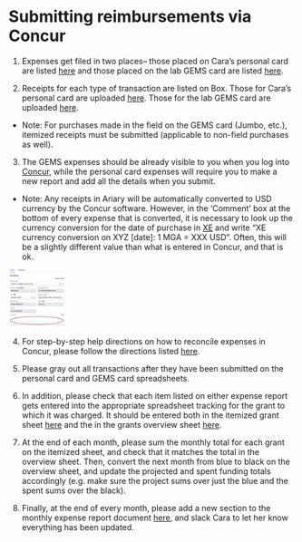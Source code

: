# Submitting reimbursements via Concur

1. Expenses get filed in two places– those placed on Cara’s personal card are listed [here](https://docs.google.com/spreadsheets/d/1_OaJ9DJeNGAnOdjrYlZIkjgvzWub6I010dUUwKFL0BU/edit?gid=0#gid=0) and those placed on the lab GEMS card are listed [here](https://docs.google.com/spreadsheets/d/1pEHxX_HBmt6vuNe0i8QS_IvNYWS5xNFENYThT5mcRtg/edit?gid=0#gid=0). 

2. Receipts for each type of transaction are listed on Box. Those for Cara’s personal card are uploaded [here](https://uchicago.app.box.com/s/6827t149q4hdl0z6fta47hvj2l4noysv). Those for the lab GEMS card are uploaded [here](https://uchicago.app.box.com/s/x4ed7d1zrwopwv0hmugzy1vjfbyem5a0).
- Note: For purchases made in the field on the GEMS card (Jumbo, etc.), itemized receipts must be submitted (applicable to non-field purchases as well).

3. The GEMS expenses should be already visible to you when you log into [Concur](https://www.concursolutions.com), while the personal card expenses will require you to make a new report and add all the details when you submit. 
- Note: Any receipts in Ariary will be automatically converted to USD currency by the Concur software. However, in the ‘Comment’ box at the bottom of every expense that is converted, it is necessary to look up the currency conversion for the date of purchase in [XE](https://www.xe.com/currencyconverter/) and write “XE currency conversion on XYZ [date]: 1 MGA = XXX USD”. Often, this will be a slightly different value than what is entered in Concur, and that is ok.

<img src="images/comment-box-currency.png" alt="currency" width="100"/>

4. For step-by-step help directions on how to reconcile expenses in Concur, please follow the directions listed [here](https://github.com/brooklabteam/brooklab-resources/blob/main/oracle-step-by-step.md).

5. Please gray out all transactions after they have been submitted on the personal card and GEMS card spreadsheets.

6. In addition, please check that each item listed on either expense report gets entered into the appropriate spreadsheet tracking for the grant to which it was charged. It should be entered both in the itemized grant sheet [here](https://uchicago.app.box.com/s/ds2h2fuzne01pjwg04k5jc711zcbmibw) and the in the grants overview sheet [here](https://uchicago.app.box.com/s/gwy2w3sx6l7lm062ayc6fhqy7jm3ik6n).

7. At the end of each month, please sum the monthly total for each grant on the itemized sheet, and check that it matches the total in the overview sheet. Then, convert the next month from blue to black on the overview sheet, and update the projected and spent funding totals accordingly (e.g. make sure the project sums over just the blue and the spent sums over the black).

8. Finally, at the end of every month, please add a new section to the monthly expense report document [here](https://docs.google.com/spreadsheets/d/1GU_2yYmVBj-gkAE3OcGE0G9xld4YRzve7rfLKszff-E/edit?gid=0#gid=0), and slack Cara to let her know everything has been updated.
